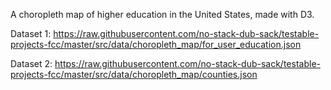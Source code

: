 A choropleth map of higher education in the United States, made with D3.

Dataset 1: https://raw.githubusercontent.com/no-stack-dub-sack/testable-projects-fcc/master/src/data/choropleth_map/for_user_education.json

Dataset 2: https://raw.githubusercontent.com/no-stack-dub-sack/testable-projects-fcc/master/src/data/choropleth_map/counties.json
